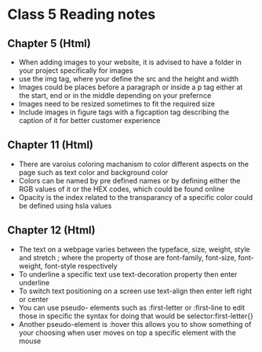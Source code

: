 # Class 5 Reading notes

## Chapter 5 (Html)
+ When adding images to your website, it is advised to have a folder in your project specifically for images
+ use the img tag, where your define the src and the height and width 
+ Images could be places before a paragraph or inside a p tag either at the start, end or in the middle depending on your prefernce 
+ Images need to be resized sometimes to fit the required size
+ Include images in figure tags with a figcaption tag describing the caption of it for better customer experience 

## Chapter 11 (Html)
+ There are varoius coloring machanism to color different aspects on the page such as text color and background color 
+ Colors can be named by pre defined names or by defining either the RGB values of it or the HEX codes, which could be found online
+ Opacity is the index related to the transparancy of a specific color could be defined using hsla values

## Chapter 12 (Html)
+ The text on a webpage varies between the typeface, size, weight, style and stretch ; where the property of those are font-family, font-size, font-weight, font-style respectively
+ To underline a specific text use text-decoration property then enter underline
+ To switch text positioning on a screen use text-align then enter left right or center 
+ You can use pseudo- elements such as :first-letter or :first-line to edit those in specific the syntax for doing that would be selector:first-letter{}
+ Another pseudo-element is :hover this allows you to show something of your choosing when user moves on top a specific element with the mouse